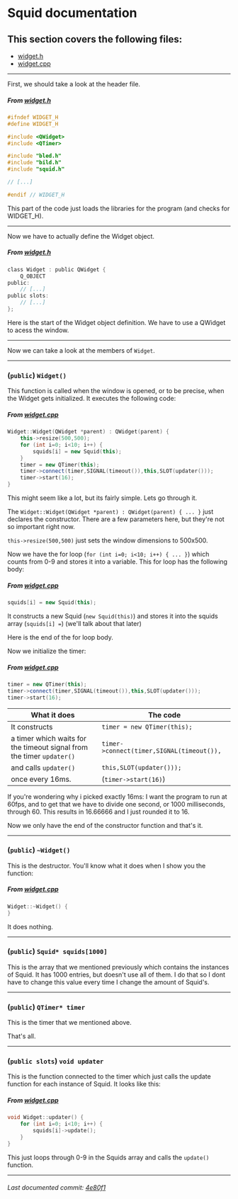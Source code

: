 # Squid documentation

## This section covers the following files:
- [widget.h](widget.h)
- [widget.cpp](widget.cpp)

------

First, we should take a look at the header file.

##### From [widget.h](widget.h)
```h
#ifndef WIDGET_H
#define WIDGET_H

#include <QWidget>
#include <QTimer>

#include "bled.h"
#include "bild.h"
#include "squid.h"

// [...]

#endif // WIDGET_H
```

This part of the code just loads the libraries for the program (and checks for WIDGET_H).

------
Now we have to actually define the Widget object.
##### From [widget.h](widget.h)
```h
class Widget : public QWidget {
    Q_OBJECT
public:
    // [...]
public slots:
    // [...]
};
```

Here is the start of the Widget object definition. We have to use a QWidget to acess the window.

------

Now we can take a look at the members of `Widget`.

------

### (`public`) `Widget()`
This function is called when the window is opened, or to be precise, when the Widget gets initialized. It executes the following code:

##### From [widget.cpp](widget.cpp)
```cpp
Widget::Widget(QWidget *parent) : QWidget(parent) {
    this->resize(500,500);
    for (int i=0; i<10; i++) {
        squids[i] = new Squid(this);
    }
    timer = new QTimer(this);
    timer->connect(timer,SIGNAL(timeout()),this,SLOT(updater()));
    timer->start(16);
}
```
This might seem like a lot, but its fairly simple. Lets go through it.

The `Widget::Widget(QWidget *parent) : QWidget(parent) { ... }` just declares the constructor. There are a few parameters here, but they're not so important right now.

`this->resize(500,500)` just sets the window dimensions to 500x500.

Now we have the for loop (`for (int i=0; i<10; i++) { ... }`) which counts from 0-9 and stores it into a variable. This for loop has the following body:

##### From [widget.cpp](widget.cpp)
```cpp
squids[i] = new Squid(this);
```
It constructs a new Squid (`new Squid(this)`) and stores it into the squids array (`squids[i] =`) (we'll talk about that later)

Here is the end of the for loop body.

Now we initialize the timer:
##### From [widget.cpp](widget.cpp)
```cpp
timer = new QTimer(this);
timer->connect(timer,SIGNAL(timeout()),this,SLOT(updater()));
timer->start(16);
```
What it does | The code
------ | ------
It constructs | `timer = new QTimer(this);`
a timer which waits for the timeout signal from the timer `updater()` | `timer->connect(timer,SIGNAL(timeout()),`
and calls `updater()` | `this,SLOT(updater()));`
once every 16ms. | (`timer->start(16)`)

If you're wondering why i picked exactly 16ms: I want the program to run at 60fps, and to get that we have to divide one second, or 1000 milliseconds, through 60. This results in 16.66666 and I just rounded it to 16.

Now we only have the end of the constructor function and that's it.

------

### (`public`) `~Widget()`

This is the destructor. You'll know what it does when I show you the function:

##### From [widget.cpp](widget.cpp)
```cpp
Widget::~Widget() {
}
```

It does nothing.

------

### (`public`) `Squid* squids[1000]`

This is the array that we mentioned previously which contains the instances of Squid. It has 1000 entries, but doesn't use all of them. I do that so I dont have to change this value every time I change the amount of Squid's.

------

### (`public`) `QTimer* timer`

This is the timer that we mentioned above.

That's all.

------

### (`public slots`) `void updater`

This is the function connected to the timer which just calls the update function for each instance of Squid. It looks like this:

##### From [widget.cpp](widget.cpp)
```cpp
void Widget::updater() {
    for (int i=0; i<10; i++) {
        squids[i]->update();
    }
}
```

This just loops through 0-9 in the Squids array and calls the `update()` function.

------

###### Last documented commit: [4e80f1](4e80f176ab2e3420eaf460dd1d95cdfae21e8901)
